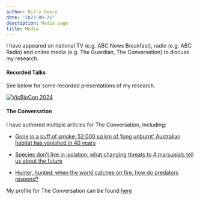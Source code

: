 ```yaml
---
author: Billy Geary
date: "2023-09-25"
description: Media page
title: Media
---
```


I have appeared on national TV (e.g. ABC News Breakfast), radio (e.g. ABC Radio) and online media (e.g. The Guardian, The Conversation) to discuss my research. 

#### **Recorded Talks**
See below for some recorded presentations of my research. 

[![VicBioCon 2024](https://img.youtube.com/vi/ZqL1UBnHogY/0.jpg)](https://youtu.be/ZqL1UBnHogY?si=ja25sIpMVeHZc2rc "VicBioCon 2024")

#### **The Conversation**

I have authored multiple articles for The Conversation, including:

- [Gone in a puff of smoke: 52,000 sq km of ‘long unburnt’ Australian habitat has vanished in 40 years](https://theconversation.com/gone-in-a-puff-of-smoke-52-000-sq-km-of-long-unburnt-australian-habitat-has-vanished-in-40-years-226810)

-   [Species don’t live in isolation: what changing threats to 4 marsupials tell us about the future](https://theconversation.com/species-dont-live-in-isolation-what-changing-threats-to-4-marsupials-tell-us-about-the-future-200990)

-   [Hunter, hunted: when the world catches on fire, how do predators respond?](https://theconversation.com/hunter-hunted-when-the-world-catches-on-fire-how-do-predators-respond-126280)

My profile for The Conversation can be found [here](https://theconversation.com/profiles/william-geary-202503)
